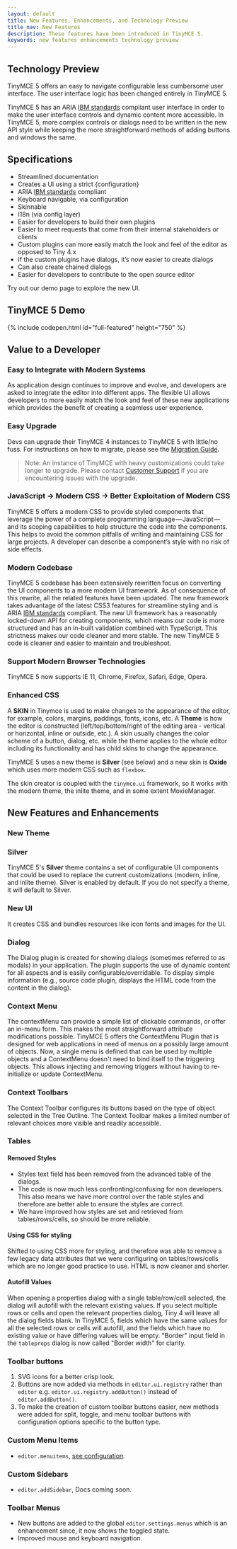 ```yaml
---
layout: default
title: New Features, Enhancements, and Technology Preview
title_nav: New Features
description: These features have been introduced in TinyMCE 5.
keywords: new features enhancements technology preview
---
```


## Technology Preview

TinyMCE 5 offers an easy to navigate configurable less cumbersome user interface. The user interface logic has been changed entirely in TinyMCE 5.

TinyMCE 5 has an ARIA [IBM standards](https://www.ibm.com/able/checklists.html) compliant user interface in order to make the user interface controls and dynamic content more accessible. In TinyMCE 5, more complex controls or dialogs need to be written in the new API style while keeping the more straightforward methods of adding buttons and windows the same.

## Specifications

* Streamlined documentation
* Creates a UI using a strict {configuration}
* ARIA [IBM standards](https://www.ibm.com/able/checklists.html) compliant
* Keyboard navigable, via configuration
* Skinnable
* I18n (via config layer)
* Easier for developers to build their own plugins
* Easier to meet requests that come from their internal stakeholders or clients
* Custom plugins can more easily match the look and feel of the editor as opposed to Tiny 4.x
* If the custom plugins have dialogs, it’s now easier to create dialogs
* Can also create chained dialogs
* Easier for developers to contribute to the open source editor

Try out our demo page to explore the new UI.

## TinyMCE 5 Demo

{% include codepen.html id="full-featured" height="750" %}

## Value to a Developer

### Easy to Integrate with Modern Systems

As application design continues to improve and evolve, and developers are asked to integrate the editor into different apps. The flexible UI allows developers to more easily match the look and feel of these new applications which provides the benefit of creating a seamless user experience.

### Easy Upgrade

Devs can upgrade their TinyMCE 4 instances to TinyMCE 5 with little/no fuss. For instructions on how to migrate, please see the [Migration Guide]({{site.baseurl}}/migrating-from-4.x).

> Note: An instance of TinyMCE with heavy customizations could take longer to upgrade. Please contact [Customer Support](https://support.tiny.cloud) if you are encountering issues with the upgrade.

### JavaScript → Modern CSS → Better Exploitation of Modern CSS

TinyMCE 5 offers a modern CSS to provide styled components that leverage the power of a complete programming language — JavaScript — and its scoping capabilities to help structure the code into the components. This helps to avoid the common pitfalls of writing and maintaining CSS for large projects. A developer can describe a component’s style with no risk of side effects.

### Modern Codebase

TinyMCE 5 codebase has been extensively rewritten focus on converting the UI components to a more modern UI framework. As of consequence of this rewrite, all the related features have been updated. The new framework takes advantage of the latest CSS3 features for streamline styling and is ARIA [IBM standards](https://www.ibm.com/able/checklists.html) compliant. The new UI framework has a reasonably locked-down API for creating components, which means our code is more structured and has an in-built validation combined with TypeScript. This strictness makes our code cleaner and more stable. The new TinyMCE 5 code is cleaner and easier to maintain and troubleshoot.

### Support Modern Browser Technologies

TinyMCE 5 now supports IE 11, Chrome, Firefox, Safari, Edge, Opera.

### Enhanced CSS

A **SKIN** in Tinymce is used to make changes to the appearance of the editor, for example, colors, margins, paddings, fonts, icons, etc. A **Theme** is how the editor is constructed (left/top/bottom/right of the editing area - vertical or horizontal, inline or outside, etc.). A skin usually changes the color scheme of a button, dialog, etc. while the theme applies to the whole editor including its functionality and has child skins to change the appearance.

TinyMCE 5 uses a new theme is **Silver** (see below) and a new skin is **Oxide** which uses more modern CSS such as `flexbox`.

The skin creator is coupled with the `tinymce.ui` framework, so it works with the modern theme, the inlite theme, and in some extent MoxieManager.


## New Features and Enhancements

### New Theme

### Silver

TinyMCE 5's **Silver** theme contains a set of configurable UI components that could be used to replace the current customizations (modern, inline, and inlite theme). Silver is enabled by default. If you do not specify a theme, it will default to Silver.


### New UI

It creates CSS and bundles resources like icon fonts and images for the UI.

### Dialog

The Dialog plugin is created for showing dialogs (sometimes referred to as modals) in your application. The plugin supports the use of dynamic content for all aspects and is easily configurable/overridable. To display simple information (e.g., source code plugin, displays the HTML code from the content in the dialog).

### Context Menu

The contextMenu can provide a simple list of clickable commands, or offer an in-menu form. This makes the most straightforward attribute modifications possible. TinyMCE 5 offers the ContextMenu Plugin that is designed for web applications in need of menus on a possibly large amount of objects. Now, a single menu is defined that can be used by multiple objects and a ContextMenu doesn't need to bind itself to the triggering objects. This allows injecting and removing triggers without having to re-initialize or update ContextMenu.

### Context Toolbars

The Context Toolbar configures its buttons based on the type of object selected in the Tree Outline. The Context Toolbar makes a limited number of relevant choices more visible and readily accessible.

### Tables

#### Removed Styles

* Styles text field has been removed from the advanced table of the dialogs.
* The code is now much less confronting/confusing for non developers. This also means we have more control over the table styles and therefore are better able to ensure the styles are correct.
* We have improved how styles are set and retrieved from tables/rows/cells, so should be more reliable.

#### Using CSS for styling

Shifted to using CSS more for styling, and therefore was able to remove a few legacy data attributes that we were configuring on tables/rows/cells which are no longer good practice to use. HTML is now cleaner and shorter.

#### Autofill Values

When opening a properties dialog with a single table/row/cell selected, the dialog will autofill with the relevant existing values. If you select multiple rows or cells and open the relevant properties dialog, Tiny 4 will leave all the dialog fields blank. In TinyMCE 5, fields which have the same values for all the selected rows or cells will autofill, and the fields which have no existing value or have differing values will be empty.
"Border" input field in the `tableprops` dialog is now called "Border width" for clarity.

### Toolbar buttons

1. SVG icons for a better crisp look.
2. Buttons are now added via methods in `editor.ui.registry` rather than `editor` e.g. `editor.ui.registry.addButton()` instead of `editor.addButton()`.
3. To make the creation of custom toolbar buttons easier, new methods were added for split, toggle, and menu toolbar buttons with configuration options specific to the button type.

### Custom Menu Items

* `editor.menuitems`, [see configuration]({{site.baseurl}}/components/toolbarbuttons/components/menu/).

### Custom Sidebars

* `editor.addSidebar`, Docs coming soon.

### Toolbar Menus

* New buttons are added to the global `editor.settings.menus` which is an enhancement since, it now shows the toggled state.
* Improved mouse and keyboard navigation.

